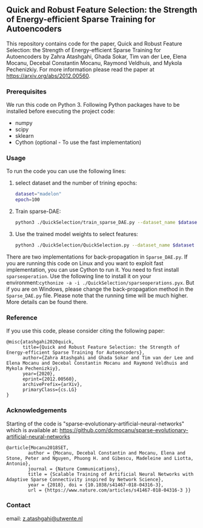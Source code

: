 ## Quick and Robust Feature Selection: the Strength of Energy-efficient Sparse Training for Autoencoders
This repository contains code for the paper, Quick and Robust Feature Selection: the Strength of Energy-efficient Sparse Training for Autoencoders by Zahra Atashgahi, Ghada Sokar, Tim van der Lee, Elena Mocanu, Decebal Constantin Mocanu, Raymond Veldhuis, and Mykola Pechenizkiy. 
For more information please read the paper at https://arxiv.org/abs/2012.00560. 

### Prerequisites
We run this code on Python 3. Following Python packages have to be installed before executing the project code:
* numpy
* scipy
* sklearn
* Cython (optional - To use the fast implementation)


### Usage
To run the code you can use the following lines:
1. select dataset and the number of trining epochs: 
    ```sh
    dataset="madelon"
    epoch=100
    ```
2. Train sparse-DAE:
    ```sh
    python3 ./QuickSelection/train_sparse_DAE.py --dataset_name $dataset --epoch $epoch
    ```
3. Use the trained model weights to select features:
    ```sh
    python3 ./QuickSelection/QuickSelection.py --dataset_name $dataset
    ```
There are two implementations for back-propagation in ```Sparse_DAE.py```. 
If you are running this code on Linux and you want to exploit fast implementation, you can use Cython to run it. You need to first install ```sparseoperation```. Use the following line to install it on your environment:```cythonize -a -i ./QuickSelection/sparseoperations.pyx```.
But if you are on Windows, please change the back-propagation method in the ```Sparse_DAE.py``` file. Please note that the running time will be much higher. More details can be found there.

### Reference
If you use this code, please consider citing the following paper:
```
@misc{atashgahi2020quick,
      title={Quick and Robust Feature Selection: the Strength of Energy-efficient Sparse Training for Autoencoders}, 
      author={Zahra Atashgahi and Ghada Sokar and Tim van der Lee and Elena Mocanu and Decebal Constantin Mocanu and Raymond Veldhuis and Mykola Pechenizkiy},
      year={2020},
      eprint={2012.00560},
      archivePrefix={arXiv},
      primaryClass={cs.LG}
}
```
### Acknowledgements
Starting of the code is "sparse-evolutionary-artificial-neural-networks" which is available at:
https://github.com/dcmocanu/sparse-evolutionary-artificial-neural-networks
```
@article{Mocanu2018SET, 
        author = {Mocanu, Decebal Constantin and Mocanu, Elena and Stone, Peter and Nguyen, Phuong H. and Gibescu, Madeleine and Liotta, Antonio}, 
        journal = {Nature Communications}, 
        title = {Scalable Training of Artificial Neural Networks with Adaptive Sparse Connectivity inspired by Network Science}, 
        year = {2018}, doi = {10.1038/s41467-018-04316-3}, 
        url = {https://www.nature.com/articles/s41467-018-04316-3 }}
```

### Contact
email: z.atashgahi@utwente.nl
